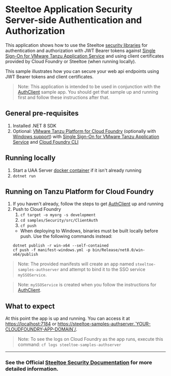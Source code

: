 ﻿# Steeltoe Application Security Server-side Authentication and Authorization

This application shows how to use the Steeltoe [security libraries](https://docs.steeltoe.io/api/v3/security/) for authentication and authorization with JWT Bearer tokens against [Single Sign-On for VMware Tanzu Application Service](https://docs.vmware.com/en/Single-Sign-On-for-VMware-Tanzu-Application-Service) and using client certificates provided by Cloud Foundry or Steeltoe (when running locally).

This sample illustrates how you can secure your web api endpoints using JWT Bearer tokens and client certificates.

> Note: This application is intended to be used in conjunction with the [AuthClient](../AuthClient) sample app. You should get that sample up and running first and follow these instructions after that.

## General pre-requisites

1. Installed .NET 8 SDK
1. Optional: [VMware Tanzu Platform for Cloud Foundry](https://docs.vmware.com/en/VMware-Tanzu-Application-Service/index.html)
   (optionally with [Windows support](https://docs.vmware.com/en/VMware-Tanzu-Application-Service/6.0/tas-for-vms/concepts-overview.html))
   with [Single Sign-On for VMware Tanzu Application Service](https://docs.vmware.com/en/Single-Sign-On-for-VMware-Tanzu-Application-Service)
   and [Cloud Foundry CLI](https://docs.cloudfoundry.org/cf-cli/install-go-cli.html)

## Running locally

1. Start a UAA Server [docker container](https://github.com/SteeltoeOSS/Samples/blob/main/CommonTasks.md) if it isn't already running
1. `dotnet run`

## Running on Tanzu Platform for Cloud Foundry

1. If you haven't already, follow the steps to get [AuthClient](../AuthClient) up and running
1. Push to Cloud Foundry
   1. `cf target -o myorg -s development`
   1. `cd samples/Security/src/ClientAuth`
   1. `cf push`
    * When deploying to Windows, binaries must be built locally before push. Use the following commands instead:
     ```
     dotnet publish -r win-x64 --self-contained
     cf push -f manifest-windows.yml -p bin/Release/net8.0/win-x64/publish
     ```

> Note: The provided manifests will create an app named `steeltoe-samples-authserver` and attempt to bind it to the SSO service `mySSOService`.

> Note: `mySSOService` is created when you follow the instructions for [AuthClient](../AuthClient/README.md).

## What to expect

At this point the app is up and running. You can access it at <https://localhost:7184> or <https://steeltoe-samples-authserver.`YOUR-CLOUDFOUNDRY-APP-DOMAIN`/>.

> Note: To see the logs on Cloud Foundry as the app runs, execute this command: `cf logs steeltoe-samples-authserver`

---
### See the Official [Steeltoe Security Documentation](https://docs.steeltoe.io/api/v3/security/) for more detailed information.
